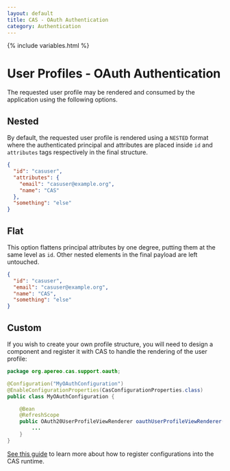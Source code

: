 ```yaml
---
layout: default
title: CAS - OAuth Authentication
category: Authentication
---
```

{% include variables.html %}


# User Profiles - OAuth Authentication

The requested user profile may be rendered and consumed by the application using the following options.

## Nested

By default, the requested user profile is rendered using a `NESTED` format where 
the authenticated principal and attributes are placed inside `id` and `attributes` tags 
respectively in the final structure.

```json
{
  "id": "casuser",
  "attributes": {
    "email": "casuser@example.org",
    "name": "CAS"
  },
  "something": "else"
}
```

## Flat

This option flattens principal attributes by one degree, putting them 
at the same level as `id`. Other nested elements in the final payload are left untouched.

```json
{
  "id": "casuser",
  "email": "casuser@example.org",
  "name": "CAS",
  "something": "else"
}
```

## Custom

If you wish to create your own profile structure, you will need to 
design a component and register it with CAS to handle the rendering of the user profile:

```java
package org.apereo.cas.support.oauth;

@Configuration("MyOAuthConfiguration")
@EnableConfigurationProperties(CasConfigurationProperties.class)
public class MyOAuthConfiguration {

    @Bean
    @RefreshScope
    public OAuth20UserProfileViewRenderer oauthUserProfileViewRenderer() {
        ...
    }
}
```

[See this guide](../configuration/Configuration-Management-Extensions.html) to learn more about 
how to register configurations into the CAS runtime.
